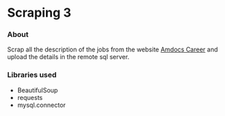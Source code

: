 # Scraping 3

### About

Scrap all the description of the jobs from the website [Amdocs Career](https://jobs.amdocs.com/search/?q=engineer)
and upload the details in the remote sql server.

### Libraries used

* BeautifulSoup
* requests
* mysql.connector
